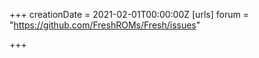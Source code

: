 +++
creationDate = 2021-02-01T00:00:00Z
[urls]
forum = "https://github.com/FreshROMs/Fresh/issues"

+++
